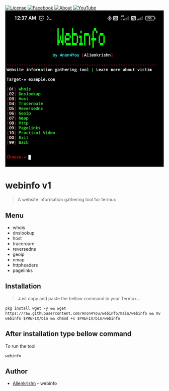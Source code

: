 [![License](https://img.shields.io/badge/Licenese-MIT-blue.svg?longCache=true&style=flat)](https://github.com/Anon4You/webinfo/blob/main/LICENSE) [![Facebook](https://img.shields.io/badge/Facebook-Id-green)](https://www.facebook.com/alienkrishn) [![About](https://img.shields.io/badge/About-Me-red)](https://Anon4You.github.io/Alienkrishn) 
[![YouTube](https://img.shields.io/badge/You-Tube-yellow)](https://youtube.com/channel/UCeYmxYjmQfvLvFl-kbunGug) 
<img src="logo.jpg"/>

# webinfo v1
> A website information gathering tool for termux
## Menu
* whois <br>
* dnslookup <br>
* host <br>
* traceroure <br>
* reversedns <br>
* geoip <br>
* nmap <br>
* httpheaders <br>
* pagelinks <br>

## Installation
> Just copy and paste the bellow command in your Termux... 
```
pkg install wget -y && wget https://raw.githubusercontent.com/Anon4You/webinfo/main/webinfo && mv webinfo $PREFIX/bin && chmod +x $PREFIX/bin/webinfo
```
## After installation type bellow command <br>
To run the tool
```
webinfo
```
## Author
* [Alienkrishn](https://www.instagram.com/alienkrishn) - webinfo






